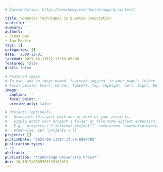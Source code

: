 ```yaml
---
# Documentation: https://wowchemy.com/docs/managing-content/

title: Semantic Techniques in Quantum Computation
subtitle: ''
summary: ''
authors:
- Simon Gay
- Ian Mackie
tags: []
categories: []
date: '2009-11-01'
lastmod: 2021-08-11T12:17:59-05:00
featured: false
draft: false

# Featured image
# To use, add an image named `featured.jpg/png` to your page's folder.
# Focal points: Smart, Center, TopLeft, Top, TopRight, Left, Right, BottomLeft, Bottom, BottomRight.
image:
  caption: ''
  focal_point: ''
  preview_only: false

# Projects (optional).
#   Associate this post with one or more of your projects.
#   Simply enter your project's folder or file name without extension.
#   E.g. `projects = ["internal-project"]` references `content/project/deep-learning/index.md`.
#   Otherwise, set `projects = []`.
projects: []
publishDate: '2021-08-11T17:17:59.685449Z'
publication_types:
- '5'
abstract: ''
publication: '*Cambridge University Press*'
doi: 10.1017/CBO9781139193313
---
```

